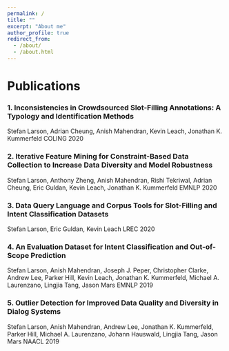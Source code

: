 ```yaml
---
permalink: /
title: ""
excerpt: "About me"
author_profile: true
redirect_from: 
  - /about/
  - /about.html
---
```


Publications
======

### 1. Inconsistencies in Crowdsourced Slot-Filling Annotations: A Typology and Identification Methods
Stefan Larson, Adrian Cheung, Anish Mahendran, Kevin Leach, Jonathan K. Kummerfeld
COLING 2020

### 2. Iterative Feature Mining for Constraint-Based Data Collection to Increase Data Diversity and Model Robustness
Stefan Larson, Anthony Zheng, Anish Mahendran, Rishi Tekriwal, Adrian Cheung, Eric Guldan, Kevin Leach, Jonathan K. Kummerfeld
EMNLP 2020

### 3. Data Query Language and Corpus Tools for Slot-Filling and Intent Classification Datasets
Stefan Larson, Eric Guldan, Kevin Leach
LREC 2020

### 4. An Evaluation Dataset for Intent Classification and Out-of-Scope Prediction
Stefan Larson, Anish Mahendran, Joseph J. Peper, Christopher Clarke, Andrew Lee, Parker Hill, Kevin Leach, Jonathan K. Kummerfeld, Michael A. Laurenzano, Lingjia Tang, Jason Mars
EMNLP 2019

### 5. Outlier Detection for Improved Data Quality and Diversity in Dialog Systems
Stefan Larson, Anish Mahendran, Andrew Lee, Jonathan K. Kummerfeld, Parker Hill, Michael A. Laurenzano, Johann Hauswald, Lingjia Tang, Jason Mars
NAACL 2019

